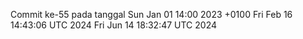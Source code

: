 Commit ke-55 pada tanggal Sun Jan 01 14:00 2023 +0100
Fri Feb 16 14:43:06 UTC 2024
Fri Jun 14 18:32:47 UTC 2024
